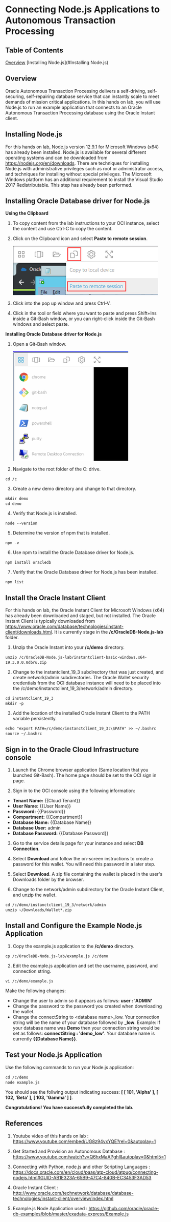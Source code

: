 # Connecting Node.js Applications to Autonomous Transaction Processing

## Table of Contents

[Overview](#Overview)
[Installing Node.js](#Installing Node.js)

## Overview

Oracle Autonomous Transaction Processing delivers a self-driving, self-securing, self-repairing database service that can instantly scale to meet demands of mission critical applications. In this hands on lab, you will use Node.js to run an example application that connects to an Oracle Autonomous Transaction Processing database using the Oracle Instant client.

## Installing Node.js

For this hands on lab, Node.js version 12.9.1 for Microsoft Windows (x64) has already been installed. Node.js is available for several different operating systems and can be downloaded from https://nodejs.org/en/downloads. There are techniques for installing Node.js with administrative privileges such as root or administrator access, and techniques for installing without special privileges. The Microsoft Windows platform has an additional requirement to install the Visual Studio 2017 Redistributable. This step has already been performed.

## Installing Oracle Database driver for Node.js

**Using the Clipboard**

1. To copy content from the lab instructions to your OCI instance, select the content and use Ctrl-C to copy the content.

2. Click on the Clipboard icon and select **Paste to remote session**.

   <img src="img/clipboard.png" alt="Qloudable clipboard icon">

3. Click into the pop up window and press Ctrl-V.

4. Click in the tool or field where you want to paste and press Shift+Ins inside a Git-Bash window, or you can right-click inside the Git-Bash windows and select paste.

**Installing Oracle Database driver for Node.js**

1. Open a Git-Bash window.

   <img src="img/gitBash.png" alt="Launching Git-Bash">

2. Navigate to the root folder of the C: drive.
```
cd /c
```

3. Create a new demo directory and change to that directory.
```
mkdir demo
cd demo
```

4. Verify that Node.js is installed.
``` 
node --version 
```

5. Determine the version of npm that is installed.
```
npm -v 
```

6. Use npm to install the Oracle Database driver for Node.js.
``` 
npm install oracledb
```

7. Verify that the Oracle Database driver for Node.js has been installed.
```
npm list
```

## Install the Oracle Instant Client
For this hands on lab, the Oracle Instant Client for Microsoft Windows (x64) has already been downloaded and staged, but not installed. The Oracle Instant Client is typically downloaded from https://www.oracle.com/database/technologies/instant-client/downloads.html. It is currently stage in the **/c/OracleDB-Node.js-lab** folder.

1. Unzip the Oracle Instant into your **/c/demo** directory.
```
unzip /c/OracleDB-Node.js-lab/instantclient-basic-windows.x64-19.3.0.0.0dbru.zip
```

2. Change to the instantclient_19_3 subdirectory that was just created, and create network/admin subdirectories. The Oracle Wallet security credentials from the OCI database instance will need to be placed into the /c/demo/instanctclient_19_3/network/admin directory.
```
cd instantclient_19_3
mkdir -p 
```

3. Add the location of the installed Oracle Instant Client to the PATH variable persistently.
```
echo "export PATH=/c/demo/instanctclient_19_3:\$PATH" >> ~/.bashrc
source ~/.bashrc
```

## Sign in to the Oracle Cloud Infrastructure console

1. Launch the Chrome browser application (Same location that you launched Git-Bash). The home page should be set to the OCI sign in page.

2. Sign in to the OCI console using the following information:
* **Tenant Name:** {{Cloud Tenant}}
* **User Name:** {{User Name}}
* **Password:** {{Password}}
* **Compartment:** {{Compartment}}
* **Database Name:** {{Database Name}}
* **Database User:** admin
* **Database Password:** {{Database Password}}

3. Go to the service details page for your instance and select **DB Connection**.

4. Select **Download** and follow the on-screen instructions to create a password for this wallet. You will need this password in a later step.

5. Select **Download**. A zip file containing the wallet is placed in the user's Downloads folder by the browser.

6. Change to the network/admin subdirectory for the Oracle Instant Client, and unzip the wallet. 
```
cd /c/demo/instanctclient_19_3/network/admin
unzip ~/Downloads/Wallet*.zip
```

## Install and Configure the Example Node.js Application 

1. Copy the example.js application to the **/c/demo** directory.
```
cp /c/OracleDB-Node.js-lab/example.js /c/demo
```

2. Edit the example.js application and set the username, password, and connection string.
``` 
vi /c/demo/example.js
```
Make the following changes:
* Change the user to admin so it appears as follows: **user   : 'ADMIN'**
* Change the password to the password you created when downloading the wallet.
* Change the connectString to \<database name\>_low. Your connection string will be the name of your database followed by **_low**. 
Example: If your database name was **Demo** then your connection string would be set as follows:  **connectString : 'demo_low'**. Your database name is currently **{{Database Name}}**.

## Test your Node.js Application

Use the following commands to run your Node.js application:
```
cd /c/demo
node example.js
```

You should see the follwing output indicating success: **[ [ 101, 'Alpha' ], [ 102, 'Beta' ], [ 103, 'Gamma' ] ]**.

**Congratulations! You have successfully completed the lab.**

## References

1. Youtube video of this hands on lab : https://www.youtube.com/embed/UG8z94vxYQE?rel=0&autoplay=1

2. Get Started and Provision an Autonomous Database : https://www.youtube.com/watch?v=Q6hxMaAPghI&autoplay=0&html5=1

3. Connecting with Python, node.js and other Scripting Languages : https://docs.oracle.com/en/cloud/paas/atp-cloud/atpug/connecting-nodejs.html#GUID-AB1E323A-65B9-47C4-840B-EC3453F3AD53

4. Oracle Instant Client : http://www.oracle.com/technetwork/database/database-technologies/instant-client/overview/index.html

5. Example.js Node Application used : https://github.com/oracle/oracle-db-examples/blob/master/exadata-express/Example.js
